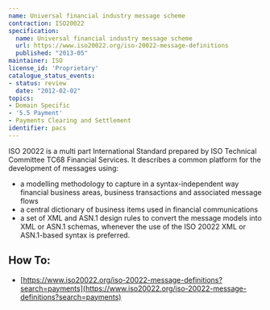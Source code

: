 ```yaml
---
name: Universal financial industry message scheme
contraction: ISO20022
specification:
  name: Universal financial industry message scheme
  url: https://www.iso20022.org/iso-20022-message-definitions
  published: "2013-05"
maintainer: ISO
license_id: 'Proprietary'
catalogue_status_events:
- status: review
  date: "2012-02-02"
topics:
- Domain Specific
- '5.5 Payment'
- Payments Clearing and Settlement
identifier:	pacs
---
```




ISO 20022 is a multi part International Standard prepared by ISO Technical Committee TC68 Financial Services. It describes a common platform for the development of messages using:
 - a modelling methodology to capture in a syntax-independent way financial business areas, business transactions and associated message flows
 - a central dictionary of business items used in financial communications
 - a set of XML and ASN.1 design rules to convert the message models into XML or ASN.1 schemas, whenever the use of the ISO 20022 XML or ASN.1-based syntax is preferred.


## How To:
 - [https://www.iso20022.org/iso-20022-message-definitions?search=payments](https://www.iso20022.org/iso-20022-message-definitions?search=payments)
